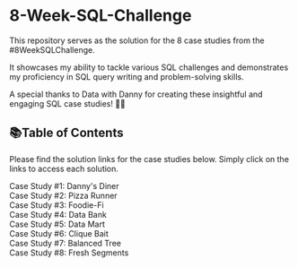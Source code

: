
# 8-Week-SQL-Challenge

This repository serves as the solution for the 8 case studies from the #8WeekSQLChallenge.

It showcases my ability to tackle various SQL challenges and demonstrates my proficiency in SQL query writing and problem-solving skills.

A special thanks to Data with Danny for creating these insightful and engaging SQL case studies! 👋🏻


## 📚Table of Contents

Please find the solution links for the case studies below. Simply click on the links to access each solution.

Case Study #1: Danny's Diner  
Case Study #2: Pizza Runner  
Case Study #3: Foodie-Fi  
Case Study #4: Data Bank  
Case Study #5: Data Mart  
Case Study #6: Clique Bait  
Case Study #7: Balanced Tree  
Case Study #8: Fresh Segments  